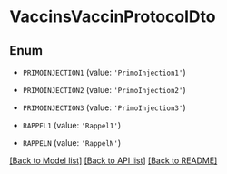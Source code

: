 # VaccinsVaccinProtocolDto


## Enum

* `PRIMOINJECTION1` (value: `'PrimoInjection1'`)

* `PRIMOINJECTION2` (value: `'PrimoInjection2'`)

* `PRIMOINJECTION3` (value: `'PrimoInjection3'`)

* `RAPPEL1` (value: `'Rappel1'`)

* `RAPPELN` (value: `'RappelN'`)

[[Back to Model list]](../README.md#documentation-for-models) [[Back to API list]](../README.md#documentation-for-api-endpoints) [[Back to README]](../README.md)



